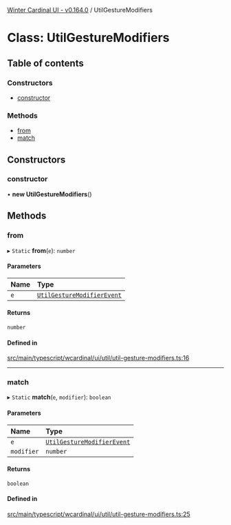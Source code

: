 [Winter Cardinal UI - v0.164.0](../index.md) / UtilGestureModifiers

# Class: UtilGestureModifiers

## Table of contents

### Constructors

- [constructor](UtilGestureModifiers.md#constructor)

### Methods

- [from](UtilGestureModifiers.md#from)
- [match](UtilGestureModifiers.md#match)

## Constructors

### constructor

• **new UtilGestureModifiers**()

## Methods

### from

▸ `Static` **from**(`e`): `number`

#### Parameters

| Name | Type |
| :------ | :------ |
| `e` | [`UtilGestureModifierEvent`](../index.md#utilgesturemodifierevent) |

#### Returns

`number`

#### Defined in

[src/main/typescript/wcardinal/ui/util/util-gesture-modifiers.ts:16](https://github.com/winter-cardinal/winter-cardinal-ui/blob/v0.164.0/src/main/typescript/wcardinal/ui/util/util-gesture-modifiers.ts#L16)

___

### match

▸ `Static` **match**(`e`, `modifier`): `boolean`

#### Parameters

| Name | Type |
| :------ | :------ |
| `e` | [`UtilGestureModifierEvent`](../index.md#utilgesturemodifierevent) |
| `modifier` | `number` |

#### Returns

`boolean`

#### Defined in

[src/main/typescript/wcardinal/ui/util/util-gesture-modifiers.ts:25](https://github.com/winter-cardinal/winter-cardinal-ui/blob/v0.164.0/src/main/typescript/wcardinal/ui/util/util-gesture-modifiers.ts#L25)

